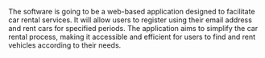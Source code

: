The software is going to be a web-based application designed to facilitate car rental services. It will allow users to register using their email address and rent cars for specified periods. The application aims to simplify the car rental process, making it accessible and efficient for users to find and rent vehicles according to their needs. 
